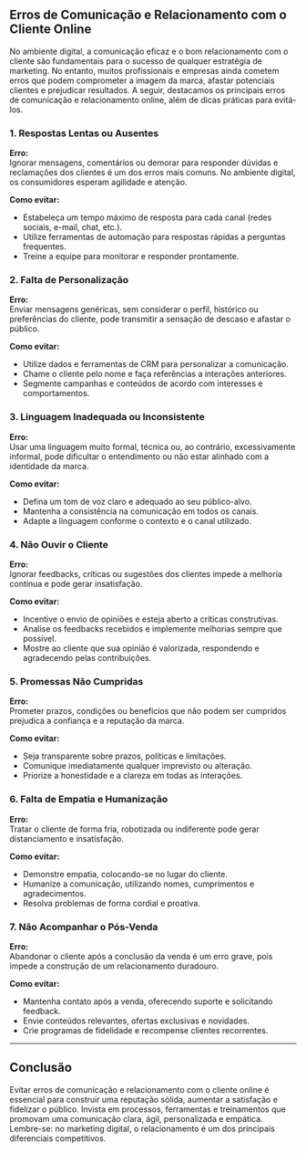 
## Erros de Comunicação e Relacionamento com o Cliente Online

No ambiente digital, a comunicação eficaz e o bom relacionamento com o cliente são fundamentais para o sucesso de qualquer estratégia de marketing. No entanto, muitos profissionais e empresas ainda cometem erros que podem comprometer a imagem da marca, afastar potenciais clientes e prejudicar resultados. A seguir, destacamos os principais erros de comunicação e relacionamento online, além de dicas práticas para evitá-los.

### 1. Respostas Lentas ou Ausentes

**Erro:**  
Ignorar mensagens, comentários ou demorar para responder dúvidas e reclamações dos clientes é um dos erros mais comuns. No ambiente digital, os consumidores esperam agilidade e atenção.

**Como evitar:**  
- Estabeleça um tempo máximo de resposta para cada canal (redes sociais, e-mail, chat, etc.).
- Utilize ferramentas de automação para respostas rápidas a perguntas frequentes.
- Treine a equipe para monitorar e responder prontamente.

### 2. Falta de Personalização

**Erro:**  
Enviar mensagens genéricas, sem considerar o perfil, histórico ou preferências do cliente, pode transmitir a sensação de descaso e afastar o público.

**Como evitar:**  
- Utilize dados e ferramentas de CRM para personalizar a comunicação.
- Chame o cliente pelo nome e faça referências a interações anteriores.
- Segmente campanhas e conteúdos de acordo com interesses e comportamentos.

### 3. Linguagem Inadequada ou Inconsistente

**Erro:**  
Usar uma linguagem muito formal, técnica ou, ao contrário, excessivamente informal, pode dificultar o entendimento ou não estar alinhado com a identidade da marca.

**Como evitar:**  
- Defina um tom de voz claro e adequado ao seu público-alvo.
- Mantenha a consistência na comunicação em todos os canais.
- Adapte a linguagem conforme o contexto e o canal utilizado.

### 4. Não Ouvir o Cliente

**Erro:**  
Ignorar feedbacks, críticas ou sugestões dos clientes impede a melhoria contínua e pode gerar insatisfação.

**Como evitar:**  
- Incentive o envio de opiniões e esteja aberto a críticas construtivas.
- Analise os feedbacks recebidos e implemente melhorias sempre que possível.
- Mostre ao cliente que sua opinião é valorizada, respondendo e agradecendo pelas contribuições.

### 5. Promessas Não Cumpridas

**Erro:**  
Prometer prazos, condições ou benefícios que não podem ser cumpridos prejudica a confiança e a reputação da marca.

**Como evitar:**  
- Seja transparente sobre prazos, políticas e limitações.
- Comunique imediatamente qualquer imprevisto ou alteração.
- Priorize a honestidade e a clareza em todas as interações.

### 6. Falta de Empatia e Humanização

**Erro:**  
Tratar o cliente de forma fria, robotizada ou indiferente pode gerar distanciamento e insatisfação.

**Como evitar:**  
- Demonstre empatia, colocando-se no lugar do cliente.
- Humanize a comunicação, utilizando nomes, cumprimentos e agradecimentos.
- Resolva problemas de forma cordial e proativa.

### 7. Não Acompanhar o Pós-Venda

**Erro:**  
Abandonar o cliente após a conclusão da venda é um erro grave, pois impede a construção de um relacionamento duradouro.

**Como evitar:**  
- Mantenha contato após a venda, oferecendo suporte e solicitando feedback.
- Envie conteúdos relevantes, ofertas exclusivas e novidades.
- Crie programas de fidelidade e recompense clientes recorrentes.

---

## Conclusão

Evitar erros de comunicação e relacionamento com o cliente online é essencial para construir uma reputação sólida, aumentar a satisfação e fidelizar o público. Invista em processos, ferramentas e treinamentos que promovam uma comunicação clara, ágil, personalizada e empática. Lembre-se: no marketing digital, o relacionamento é um dos principais diferenciais competitivos.

```